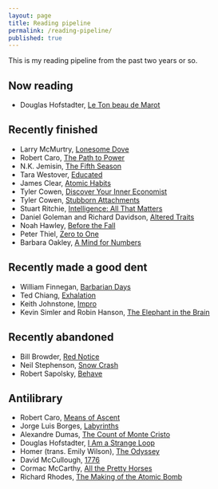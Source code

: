 ```yaml
---
layout: page
title: Reading pipeline
permalink: /reading-pipeline/
published: true
---
```


This is my reading pipeline from the past two years or so.

## Now reading

* Douglas Hofstadter, [Le Ton beau de Marot](https://www.goodreads.com/book/show/248193.Le_Ton_beau_de_Marot)

## Recently finished

* Larry McMurtry, [Lonesome Dove](https://www.goodreads.com/book/show/7615279-lonesome-dove)
* Robert Caro, [The Path to Power](https://www.goodreads.com/book/show/86524.The_Path_to_Power)
* N.K. Jemisin, [The Fifth Season](https://www.goodreads.com/book/show/19161852-the-fifth-season)
* Tara Westover, [Educated](https://www.goodreads.com/book/show/37930892-educated)
* James Clear, [Atomic Habits](https://www.goodreads.com/book/show/40121378-atomic-habits)
* Tyler Cowen, [Discover Your Inner Economist](https://www.goodreads.com/book/show/700668.Discover_Your_Inner_Economist)
* Tyler Cowen, [Stubborn Attachments](https://www.goodreads.com/book/show/31283667-stubborn-attachments)
* Stuart Ritchie, [Intelligence: All That Matters](https://www.goodreads.com/book/show/25356335-intelligence)
* Daniel Goleman and Richard Davidson, [Altered Traits](https://www.goodreads.com/book/show/34272471-altered-traits)
* Noah Hawley, [Before the Fall](https://www.goodreads.com/book/show/40670008-before-the-fall)
* Peter Thiel, [Zero to One](https://www.goodreads.com/book/show/18050143-zero-to-one)
* Barbara Oakley, [A Mind for Numbers](https://www.goodreads.com/book/show/18693655-a-mind-for-numbers)

## Recently made a good dent

* William Finnegan, [Barbarian Days](https://www.goodreads.com/book/show/18693910-barbarian-days)
* Ted Chiang, [Exhalation](https://www.goodreads.com/book/show/41160292-exhalation)
* Keith Johnstone, [Impro](https://www.goodreads.com/book/show/306940.Impro)
* Kevin Simler and Robin Hanson, [The Elephant in the Brain](https://www.goodreads.com/book/show/28820444-the-elephant-in-the-brain)

## Recently abandoned

* Bill Browder, [Red Notice](https://www.goodreads.com/book/show/24811910-red-notice)
* Neil Stephenson, [Snow Crash](https://www.goodreads.com/book/show/40651883-snow-crash)
* Robert Sapolsky, [Behave](https://www.goodreads.com/book/show/31170723-behave)

## Antilibrary

* Robert Caro, [Means of Ascent](https://www.goodreads.com/book/show/208324.Means_of_Ascent)
* Jorge Luis Borges, [Labyrinths](https://www.goodreads.com/book/show/17717.Labyrinths)
* Alexandre Dumas, [The Count of Monte Cristo](https://www.goodreads.com/book/show/7126.The_Count_of_Monte_Cristo)
* Douglas Hofstadter, [I Am a Strange Loop](https://www.goodreads.com/book/show/123471.I_Am_a_Strange_Loop)
* Homer (trans. Emily Wilson), [The Odyssey](https://www.goodreads.com/book/show/34068470-the-odyssey)
* David McCullough, [1776](https://www.goodreads.com/book/show/1067.1776)
* Cormac McCarthy, [All the Pretty Horses](https://www.goodreads.com/book/show/469571.All_the_Pretty_Horses)
* Richard Rhodes, [The Making of the Atomic Bomb](https://www.goodreads.com/book/show/16884.The_Making_of_the_Atomic_Bomb)